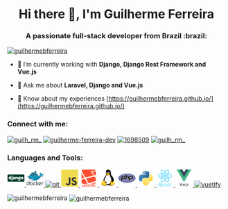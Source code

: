<!--
**guilhermebferreira/guilhermebferreira** is a ✨ _special_ ✨ repository because its `README.md` (this file) appears on your GitHub profile.

Here are some ideas to get you started:

- 🔭 I’m currently working on ...
- 🌱 I’m currently learning ...
- 👯 I’m looking to collaborate on ...
- 🤔 I’m looking for help with ...
- 💬 Ask me about ...
- 📫 How to reach me: ...
- 😄 Pronouns: ...
- ⚡ Fun fact: ...
-->

<h1 align="center">Hi there 👋, I'm Guilherme Ferreira</h1>
<h3 align="center">A passionate full-stack developer from Brazil :brazil:</h3>

<p align="left"> <a href="https://github.com/ryo-ma/github-profile-trophy"><img src="https://github-profile-trophy.vercel.app/?username=guilhermebferreira" alt="guilhermebferreira" /></a> </p>

- 🔭 I’m currently working with **Django, Django Rest Framework and Vue.js**

- 💬 Ask me about **Laravel, Django and Vue.js**

- 📄 Know about my experiences [https://guilhermebferreira.github.io/](https://guilhermebferreira.github.io/)

<h3 align="left">Connect with me:</h3>
<p align="left">
<a href="https://twitter.com/guilh_rm_" target="blank"><img align="center" src="https://cdn.jsdelivr.net/npm/simple-icons@3.0.1/icons/twitter.svg" alt="guilh_rm_" height="30" width="40" /></a>
<a href="https://linkedin.com/in/guilherme-ferreira-dev" target="blank"><img align="center" src="https://cdn.jsdelivr.net/npm/simple-icons@3.0.1/icons/linkedin.svg" alt="guilherme-ferreira-dev" height="30" width="40" /></a>
<a href="https://stackoverflow.com/users/1698509" target="blank"><img align="center" src="https://cdn.jsdelivr.net/npm/simple-icons@3.0.1/icons/stackoverflow.svg" alt="1698509" height="30" width="40" /></a>
<a href="https://instagram.com/guilh_rm_" target="blank"><img align="center" src="https://cdn.jsdelivr.net/npm/simple-icons@3.0.1/icons/instagram.svg" alt="guilh_rm_" height="30" width="40" /></a>
</p>

<h3 align="left">Languages and Tools:</h3>
<p align="left"> <a href="https://www.djangoproject.com/" target="_blank"> <img src="https://raw.githubusercontent.com/devicons/devicon/master/icons/django/django-original.svg" alt="django" width="40" height="40"/> </a> <a href="https://www.docker.com/" target="_blank"> <img src="https://raw.githubusercontent.com/devicons/devicon/master/icons/docker/docker-original-wordmark.svg" alt="docker" width="40" height="40"/> </a> <a href="https://git-scm.com/" target="_blank"> <img src="https://www.vectorlogo.zone/logos/git-scm/git-scm-icon.svg" alt="git" width="40" height="40"/> </a> <a href="https://developer.mozilla.org/en-US/docs/Web/JavaScript" target="_blank"> <img src="https://raw.githubusercontent.com/devicons/devicon/master/icons/javascript/javascript-original.svg" alt="javascript" width="40" height="40"/> </a> <a href="https://laravel.com/" target="_blank"> <img src="https://raw.githubusercontent.com/devicons/devicon/master/icons/laravel/laravel-plain-wordmark.svg" alt="laravel" width="40" height="40"/> </a> <a href="https://www.linux.org/" target="_blank"> <img src="https://raw.githubusercontent.com/devicons/devicon/master/icons/linux/linux-original.svg" alt="linux" width="40" height="40"/> </a> <a href="https://www.php.net" target="_blank"> <img src="https://raw.githubusercontent.com/devicons/devicon/master/icons/php/php-original.svg" alt="php" width="40" height="40"/> </a> <a href="https://www.python.org" target="_blank"> <img src="https://raw.githubusercontent.com/devicons/devicon/master/icons/python/python-original.svg" alt="python" width="40" height="40"/> </a> <a href="https://reactjs.org/" target="_blank"> <img src="https://raw.githubusercontent.com/devicons/devicon/master/icons/react/react-original-wordmark.svg" alt="react" width="40" height="40"/> </a> <a href="https://vuejs.org/" target="_blank"> <img src="https://raw.githubusercontent.com/devicons/devicon/master/icons/vuejs/vuejs-original-wordmark.svg" alt="vuejs" width="40" height="40"/> </a> <a href="https://vuetifyjs.com/en/" target="_blank"> <img src="https://bestofjs.org/logos/vuetify.svg" alt="vuetify" width="40" height="40"/> </a> </p>

<p><img align="left" src="https://github-readme-stats.vercel.app/api/top-langs?username=guilhermebferreira&show_icons=true&locale=en&layout=compact" alt="guilhermebferreira" /></p>

<p>&nbsp;<img align="center" src="https://github-readme-stats.vercel.app/api?username=guilhermebferreira&show_icons=true&locale=en" alt="guilhermebferreira" /></p>
